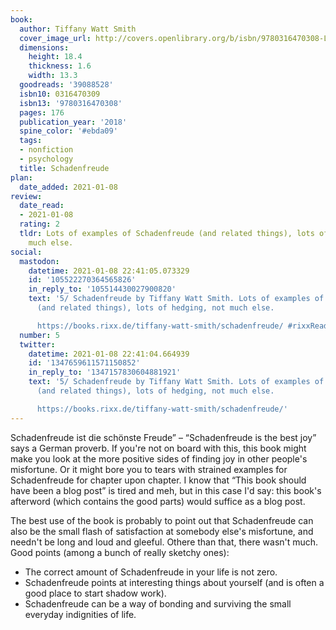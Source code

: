 ```yaml
---
book:
  author: Tiffany Watt Smith
  cover_image_url: http://covers.openlibrary.org/b/isbn/9780316470308-L.jpg
  dimensions:
    height: 18.4
    thickness: 1.6
    width: 13.3
  goodreads: '39088528'
  isbn10: 0316470309
  isbn13: '9780316470308'
  pages: 176
  publication_year: '2018'
  spine_color: '#ebda09'
  tags:
  - nonfiction
  - psychology
  title: Schadenfreude
plan:
  date_added: 2021-01-08
review:
  date_read:
  - 2021-01-08
  rating: 2
  tldr: Lots of examples of Schadenfreude (and related things), lots of hedging, not
    much else.
social:
  mastodon:
    datetime: 2021-01-08 22:41:05.073329
    id: '105522270364565826'
    in_reply_to: '105514430027900820'
    text: '5/ Schadenfreude by Tiffany Watt Smith. Lots of examples of Schadenfreude
      (and related things), lots of hedging, not much else.

      https://books.rixx.de/tiffany-watt-smith/schadenfreude/ #rixxReads'
  number: 5
  twitter:
    datetime: 2021-01-08 22:41:04.664939
    id: '1347659611571150852'
    in_reply_to: '1347157830604881921'
    text: '5/ Schadenfreude by Tiffany Watt Smith. Lots of examples of Schadenfreude
      (and related things), lots of hedging, not much else.

      https://books.rixx.de/tiffany-watt-smith/schadenfreude/'
---
```


Schadenfreude ist die schönste Freude” – “Schadenfreude is the best joy” says a German proverb. If you're not on board
with this, this book might make you look at the more positive sides of finding joy in other people's misfortune. Or it
might bore you to tears with strained examples for Schadenfreude for chapter upon chapter. I know that “This book should
have been a blog post” is tired and meh, but in this case I'd say: this book's afterword (which contains the good parts)
would suffice as a blog post.

The best use of the book is probably to point out that Schadenfreude can also be the small flash of satisfaction at
somebody else's misfortune, and needn't be long and loud and gleeful. Othere than that, there wasn't much. Good points
(among a bunch of really sketchy ones):

- The correct amount of Schadenfreude in your life is not zero.
- Schadenfreude points at interesting things about yourself (and is often a good place to start shadow work).
- Schadenfreude can be a way of bonding and surviving the small everyday indignities of life.
